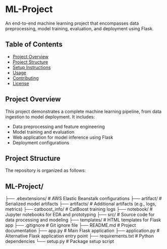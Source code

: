 # ML-Project

An end-to-end machine learning project that encompasses data preprocessing, model training, evaluation, and deployment using Flask.

## Table of Contents

- [Project Overview](#project-overview)
- [Project Structure](#project-structure)
- [Setup Instructions](#setup-instructions)
- [Usage](#usage)
- [Contributing](#contributing)
- [License](#license)

## Project Overview

This project demonstrates a complete machine learning pipeline, from data ingestion to model deployment. It includes:

- Data preprocessing and feature engineering  
- Model training and evaluation  
- Web application for model inference using Flask  
- Deployment configurations  

## Project Structure

The repository is organized as follows:

## ML-Project/
├── .ebextensions/ # AWS Elastic Beanstalk configurations
├── artifact/ # Serialized model artifacts
├── artifacts/ # Additional artifacts (e.g., logs, metrics)
├── catboost_info/ # CatBoost training logs
├── notebook/ # Jupyter notebooks for EDA and prototyping
├── src/ # Source code for data processing and modeling
├── templates/ # HTML templates for Flask app
├── .gitignore # Git ignore file
├── README.md # Project documentation
├── app.py # Main Flask application
├── application.py # Alternative Flask application entry point
├── requirements.txt # Python dependencies
└── setup.py # Package setup script
